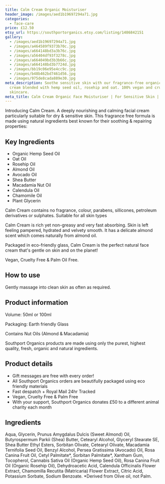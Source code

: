 ```yaml
---
title: Calm Cream Organic Moisturiser
header_image: /images/aed1b19697294a71.jpg
categories:
  - face-care
price: £12.50
etsy_url: https://southportorganics.etsy.com/listing/1486842151
gallery:
  - /images/aed1b19697294a71.jpg
  - /images/a464589f9373b70c.jpg
  - /images/a664148bd3a3b76c.jpg
  - /images/a56404df93f3278c.jpg
  - /images/a664049bd3b3b66c.jpg
  - /images/a664148bd3b7724d.jpg
  - /images/bb19c06e95e4cc9c.jpg
  - /images/b48b462bd7461d56.jpg
  - /images/975de8cada889e30.jpg
meta_description: Soothe sensitive skin with our fragrance-free organic face
  cream blended with hemp seed oil, rosehip and oat. 100% vegan and cruelty-free
  skincare.
meta_title: Calm Cream Organic Face Moisturiser | For Sensitive Skin | Southport Organics
---
```

Introducing Calm Cream. A deeply nourishing and calming facial cream particularly suitable for dry & sensitive skin. This fragrance free formula is made using natural ingredients best known for their soothing & repairing properties:

## Key Ingredients

- Organic Hemp Seed Oil
- Oat Oil
- Rosehip Oil
- Almond Oil
- Avocado Oil
- Shea Butter
- Macadamia Nut Oil
- Calendula Oil
- Chamomile Oil
- Plant Glycerin

Calm Cream contains no fragrance, colour, parabens, sillicones, petroleum derivatives or sulphates.
Suitable for all skin types

Calm Cream is rich yet non-greasy and very fast absorbing. Skin is left feeling pampered, hydrated and velvety smooth. It has a delicate almond scent which comes naturally from almond oil.

Packaged in eco-friendly glass, Calm Cream is the perfect natural face cream that's gentle on skin and on the planet!

Vegan, Cruelty Free & Palm Oil Free.

## How to use

Gently massage into clean skin as often as required.

## Product information

Volume: 50ml or 100ml

Packaging: Earth friendly Glass

Contains Nut Oils (Almond & Macadamia)

Southport Organics products are made using only the purest, highest quality, fresh, organic and natural ingredients.

## Product details

- Gift messages are free with every order!
- All Southport Organics orders are beautifully packaged using eco friendly materials
- Fast despatch + Royal Mail 24hr Tracked
- Vegan, Cruelty Free & Palm Free
- With your support, Southport Organics donates £50 to a different animal charity each month

## Ingredients

Aqua, Glycerin, Prunus Amygdalus Dulcis (Sweet Almond) Oil, Butyrospermum Parkii (Shea) Butter, Cetearyl Alcohol, Glyceryl Stearate SE, Shea Butter Ethyl Esters, Sorbitan Olivate, Cetearyl Olivate, Macadamia Ternifolia Seed Oil, Benzyl Alcohol, Persea Gratissima (Avocado) Oil, Rosa Canina Fruit Oil, Cetyl Palmitate*, Sorbitan Palmitate*, Xantham Gum, Tocopherol, Cannabis Sativa Oil (Organic Hemp Seed Oil), Rosa Canina Fruit Oil (Organic Rosehip Oil), Dehydroacetic Acid, Calendula Officinalis Flower Extract, Chamomilla Recutita (Matricaria) Flower Extract, Citric Acid, Potassium Sorbate, Sodium Benzoate.
\*Derived from Olive oil, not Palm.
